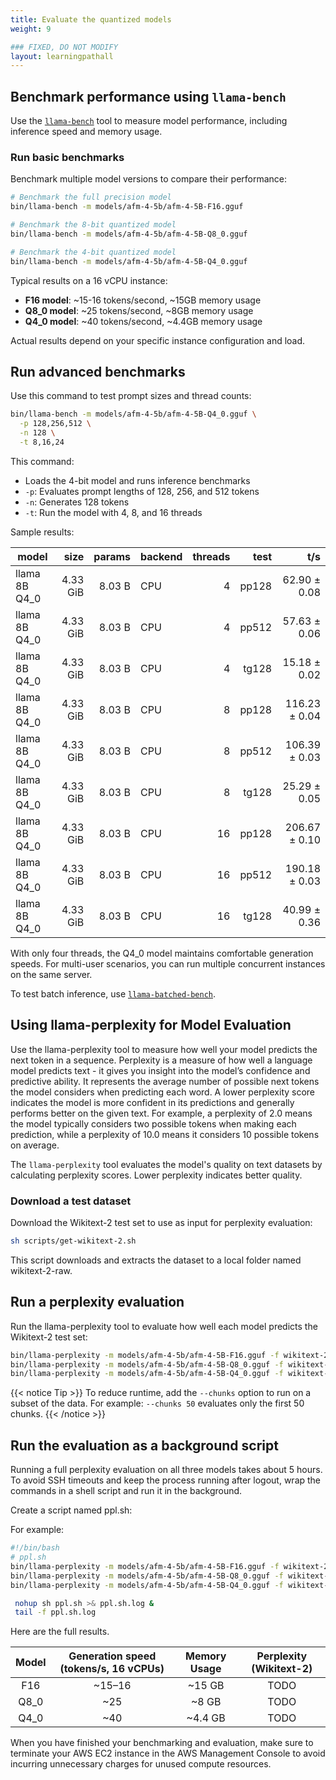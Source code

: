 ```yaml
---
title: Evaluate the quantized models
weight: 9

### FIXED, DO NOT MODIFY
layout: learningpathall
---
```


## Benchmark performance using `llama-bench`

Use the [`llama-bench`](https://github.com/ggml-org/llama.cpp/tree/master/tools/llama-bench) tool to measure model performance, including inference speed and memory usage.

### Run basic benchmarks

Benchmark multiple model versions to compare their performance:

```bash
# Benchmark the full precision model
bin/llama-bench -m models/afm-4-5b/afm-4-5B-F16.gguf

# Benchmark the 8-bit quantized model
bin/llama-bench -m models/afm-4-5b/afm-4-5B-Q8_0.gguf

# Benchmark the 4-bit quantized model
bin/llama-bench -m models/afm-4-5b/afm-4-5B-Q4_0.gguf
```

Typical results on a 16 vCPU instance:
- **F16 model**: ~15-16 tokens/second, ~15GB memory usage
- **Q8_0 model**: ~25 tokens/second, ~8GB memory usage  
- **Q4_0 model**: ~40 tokens/second, ~4.4GB memory usage

Actual results depend on your specific instance configuration and load.

## Run advanced benchmarks

Use this command to test prompt sizes and thread counts:

```bash
bin/llama-bench -m models/afm-4-5b/afm-4-5B-Q4_0.gguf \
  -p 128,256,512 \
  -n 128 \
  -t 8,16,24
```

This command:
- Loads the 4-bit model and runs inference benchmarks
- `-p`: Evaluates prompt lengths of 128, 256, and 512 tokens
- `-n`: Generates 128 tokens
- `-t`: Run the model with 4, 8, and 16 threads

Sample results:

| model                          |       size |     params | backend    | threads |            test |                  t/s |
| ------------------------------ | ---------: | ---------: | ---------- | ------: | --------------: | -------------------: |
| llama 8B Q4_0                  |   4.33 GiB |     8.03 B | CPU        |       4 |           pp128 |         62.90 ± 0.08 |
| llama 8B Q4_0                  |   4.33 GiB |     8.03 B | CPU        |       4 |           pp512 |         57.63 ± 0.06 |
| llama 8B Q4_0                  |   4.33 GiB |     8.03 B | CPU        |       4 |           tg128 |         15.18 ± 0.02 |
| llama 8B Q4_0                  |   4.33 GiB |     8.03 B | CPU        |       8 |           pp128 |        116.23 ± 0.04 |
| llama 8B Q4_0                  |   4.33 GiB |     8.03 B | CPU        |       8 |           pp512 |        106.39 ± 0.03 |
| llama 8B Q4_0                  |   4.33 GiB |     8.03 B | CPU        |       8 |           tg128 |         25.29 ± 0.05 |
| llama 8B Q4_0                  |   4.33 GiB |     8.03 B | CPU        |      16 |           pp128 |        206.67 ± 0.10 |
| llama 8B Q4_0                  |   4.33 GiB |     8.03 B | CPU        |      16 |           pp512 |        190.18 ± 0.03 |
| llama 8B Q4_0                  |   4.33 GiB |     8.03 B | CPU        |      16 |           tg128 |         40.99 ± 0.36 |

With only four threads, the Q4_0 model maintains comfortable generation speeds. For multi-user scenarios, you can run multiple concurrent instances on the same server.

To test batch inference, use [`llama-batched-bench`](https://github.com/ggml-org/llama.cpp/tree/master/tools/batched-bench).


## Using llama-perplexity for Model Evaluation

Use the llama-perplexity tool to measure how well your model predicts the next token in a sequence. Perplexity is a measure of how well a language model predicts text - it gives you insight into the model’s confidence and predictive ability. It represents the average number of possible next tokens the model considers when predicting each word. A lower perplexity score indicates the model is more confident in its predictions and generally performs better on the given text. For example, a perplexity of 2.0 means the model typically considers two possible tokens when making each prediction, while a perplexity of 10.0 means it considers 10 possible tokens on average. 

The `llama-perplexity` tool evaluates the model's quality on text datasets by calculating perplexity scores. Lower perplexity indicates better quality.

### Download a test dataset

Download the Wikitext-2 test set to use as input for perplexity evaluation:

```bash
sh scripts/get-wikitext-2.sh
```
This script downloads and extracts the dataset to a local folder named wikitext-2-raw.

## Run a perplexity evaluation

Run the llama-perplexity tool to evaluate how well each model predicts the Wikitext-2 test set:

```bash
bin/llama-perplexity -m models/afm-4-5b/afm-4-5B-F16.gguf -f wikitext-2-raw/wiki.test.raw
bin/llama-perplexity -m models/afm-4-5b/afm-4-5B-Q8_0.gguf -f wikitext-2-raw/wiki.test.raw
bin/llama-perplexity -m models/afm-4-5b/afm-4-5B-Q4_0.gguf -f wikitext-2-raw/wiki.test.raw
```

{{< notice Tip >}}
To reduce runtime, add the `--chunks` option to run on a subset of the data. For example: `--chunks 50` evaluates only the first 50 chunks.
{{< /notice >}}

## Run the evaluation as a background script

Running a full perplexity evaluation on all three models takes about 5 hours. To avoid SSH timeouts and keep the process running after logout, wrap the commands in a shell script and run it in the background.

Create a script named ppl.sh:

For example:
```bash
#!/bin/bash
# ppl.sh
bin/llama-perplexity -m models/afm-4-5b/afm-4-5B-F16.gguf -f wikitext-2-raw/wiki.test.raw
bin/llama-perplexity -m models/afm-4-5b/afm-4-5B-Q8_0.gguf -f wikitext-2-raw/wiki.test.raw
bin/llama-perplexity -m models/afm-4-5b/afm-4-5B-Q4_0.gguf -f wikitext-2-raw/wiki.test.raw
```
```bash
 nohup sh ppl.sh >& ppl.sh.log &
 tail -f ppl.sh.log
 ```

Here are the full results.

| Model | Generation speed (tokens/s, 16 vCPUs) | Memory Usage | Perplexity (Wikitext-2) |
|:-------:|:----------------------:|:------------:|:----------:|
| F16     | ~15–16                 | ~15 GB       | TODO     |
| Q8_0    | ~25                    | ~8 GB        | TODO       |
| Q4_0    | ~40                    | ~4.4 GB      | TODO       |

When you have finished your benchmarking and evaluation, make sure to terminate your AWS EC2 instance in the AWS Management Console to avoid incurring unnecessary charges for unused compute resources.

